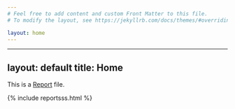 ```yaml
---
# Feel free to add content and custom Front Matter to this file.
# To modify the layout, see https://jekyllrb.com/docs/themes/#overriding-theme-defaults

layout: home
---
```


---
layout: default
title: Home
---

This is a [Report](https://danubetech.github.io/did-resolution-test-suite/reportsss.html) file.

{% include reportsss.html %}
